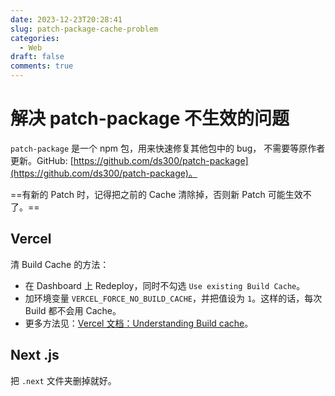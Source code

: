 ```yaml
---
date: 2023-12-23T20:28:41
slug: patch-package-cache-problem
categories:
  - Web
draft: false
comments: true
---
```


# 解决 patch-package 不生效的问题

<!-- more -->

`patch-package` 是一个 npm 包，用来快速修复其他包中的 bug， 不需要等原作者更新。GitHub: [https://github.com/ds300/patch-package](https://github.com/ds300/patch-package)。

==有新的 Patch 时，记得把之前的 Cache 清除掉，否则新 Patch 可能生效不了。==

## Vercel

清 Build Cache 的方法：

- 在 Dashboard 上 Redeploy，同时不勾选 `Use existing Build Cache`。
- 加环境变量 `VERCEL_FORCE_NO_BUILD_CACHE`，并把值设为 `1`。这样的话，每次 Build 都不会用 Cache。
- 更多方法见：[Vercel 文档：Understanding Build cache](https://vercel.com/docs/deployments/troubleshoot-a-build#understanding-build-cache)。

## Next .js

把 `.next` 文件夹删掉就好。
